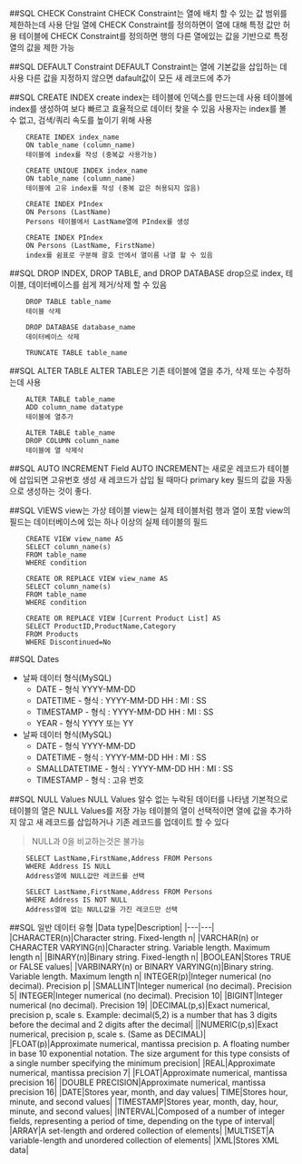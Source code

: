 ##SQL CHECK Constraint
CHECK Constraint는 열에 배치 할 수 있는 값 범위를 제한하는데 사용
단일 열에 CHECK Constraint를 정의하면이 열에 대해 특정 값만 허용
테이블에 CHECK Constraint를 정의하면 행의 다른 열에있는 값을 기반으로 특정 열의 값을 제한 가능

##SQL DEFAULT Constraint
DEFAULT Constraint는 열에 기본값을 삽입하는 데 사용
다른 값을 지정하지 않으면 dafault값이 모든 새 레코드에 추가

##SQL CREATE INDEX
create index는 테이블에 인덱스를 만드는데 사용
테이블에 index를 생성하여 보다 빠르고 효율적으로 데이터 찾을 수 있음
사용자는 index를 볼 수 없고, 검색/쿼리 속도를 높이기 위해 사용

		CREATE INDEX index_name
		ON table_name (column_name)
		테이블에 index를 작성 (중복값 사용가능)
		
		CREATE UNIQUE INDEX index_name
		ON table_name (column_name)
		테이블에 고유 index를 작성 (중복 값은 허용되지 않음)
		
		CREATE INDEX PIndex
		ON Persons (LastName)
		Persons 테이블에서 LastName열에 PIndex를 생성
		
		CREATE INDEX PIndex
		ON Persons (LastName, FirstName)
		index를 쉼표로 구분해 괄호 안에서 열이름 나열 할 수 있음


##SQL DROP INDEX, DROP TABLE, and DROP DATABASE
drop으로 index, 테이블, 데이터베이스를 쉽게 제거/삭제 할 수 있음

		DROP TABLE table_name
		테이블 삭제
		
		DROP DATABASE database_name
		데이터베이스 삭제
		
		TRUNCATE TABLE table_name


##SQL ALTER TABLE
ALTER TABLE은 기존 테이블에 열을 추가, 삭제 또는 수정하는데 사용

		ALTER TABLE table_name
		ADD column_name datatype
		테이블에 열추가
		
		ALTER TABLE table_name
		DROP COLUMN column_name
		테이블에 열 삭제삭

##SQL AUTO INCREMENT Field
AUTO INCREMENT는 새로운 레코드가 테이블에 삽입되면 고유번호 생성
새 레코드가 삽입 될 때마다 primary key 필드의 값을 자동으로 생성하는 것이 좋다.

##SQL VIEWS
view는 가상 테이블
view는 실제 테이블처럼 행과 열이 포함
view의 필드는 데이터베이스에 있는 하나 이상의 실제 테이블의 필드

		CREATE VIEW view_name AS
		SELECT column_name(s)
		FROM table_name
		WHERE condition

		CREATE OR REPLACE VIEW view_name AS
		SELECT column_name(s)
		FROM table_name
		WHERE condition

		CREATE OR REPLACE VIEW [Current Product List] AS
		SELECT ProductID,ProductName,Category
		FROM Products
		WHERE Discontinued=No

##SQL Dates

* 날짜 데이터 형식(MySQL)
	* DATE - 형식 YYYY-MM-DD
	* DATETIME - 형식 : YYYY-MM-DD HH : MI : SS
	* TIMESTAMP - 형식 : YYYY-MM-DD HH : MI : SS
	* YEAR - 형식 YYYY 또는 YY
* 날짜 데이터 형식(MySQL)
	* DATE - 형식 YYYY-MM-DD
	* DATETIME - 형식 : YYYY-MM-DD HH : MI : SS
	* SMALLDATETIME - 형식 : YYYY-MM-DD HH : MI : SS
	* TIMESTAMP - 형식 : 고유 번호

##SQL NULL Values
NULL Values 알수 없는 누락된 데이터를 나타냄
기본적으로 테이블의 열은 NULL Values를 저장 가능
테이블의 열이 선택적이면 열에 값을 추가하지 않고 새 레코드를 삽입하거나 기존 레코드를 업데이트 할 수 있다
>NULL과 0을 비교하는것은 불가능

		SELECT LastName,FirstName,Address FROM Persons
		WHERE Address IS NULL
		Address열에 NULL값만 레코드를 선택

		SELECT LastName,FirstName,Address FROM Persons
		WHERE Address IS NOT NULL
		Address열에 없는 NULL값을 가진 레코드만 선택

##SQL 일반 데이터 유형
|Data type|Description|
|---|---|
|CHARACTER(n)|Character string. Fixed-length n|
|VARCHAR(n) or CHARACTER VARYING(n)|Character string. Variable length. Maximum length n|
|BINARY(n)|Binary string. Fixed-length n|
|BOOLEAN|Stores TRUE or FALSE values|
|VARBINARY(n) or BINARY VARYING(n)|Binary string. Variable length. Maximum length n|
INTEGER(p)|Integer numerical (no decimal). Precision p|
|SMALLINT|Integer numerical (no decimal). Precision 5|
INTEGER|Integer numerical (no decimal). Precision 10|
|BIGINT|Integer numerical (no decimal). Precision 19|
|DECIMAL(p,s)|Exact numerical, precision p, scale s. Example: decimal(5,2) is a number that has 3 digits before the decimal and 2 digits after the decimal|
||NUMERIC(p,s)|Exact numerical, precision p, scale s. (Same as DECIMAL)|
|FLOAT(p)|Approximate numerical, mantissa precision p. A floating number in base 10 exponential notation. The size argument for this type consists of a single number specifying the minimum precision|
|REAL|Approximate numerical, mantissa precision 7|
|FLOAT|Approximate numerical, mantissa precision 16|
|DOUBLE PRECISION|Approximate numerical, mantissa precision 16|
|DATE|Stores year, month, and day values|
TIME|Stores hour, minute, and second values|
|TIMESTAMP|Stores year, month, day, hour, minute, and second values|
|INTERVAL|Composed of a number of integer fields, representing a period of time, depending on the type of interval|
|ARRAY|A set-length and ordered collection of elements|
|MULTISET|A variable-length and unordered collection of elements|
|XML|Stores XML data|
